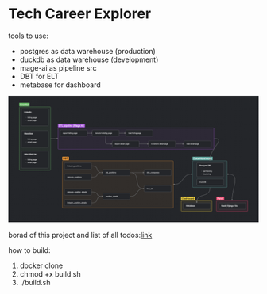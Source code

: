 # Tech Career Explorer

tools to use:
- postgres as data warehouse (production)
- duckdb as data warehouse (development)
- mage-ai as pipeline src
- DBT for ELT
- metabase for dashboard

![alt text](statics/de_zoomcamp_project_schema.png)

borad of this project and list of all todos:[link](https://github.com/users/shayansm2/projects/7/views/2)

how to build:
1. docker clone
2. chmod +x build.sh
3. ./build.sh